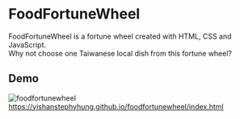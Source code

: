# FoodFortuneWheel
FoodFortuneWheel is a fortune wheel created with HTML, CSS and JavaScript.<br>
Why not choose one Taiwanese local dish from this fortune wheel?

## Demo
![foodfortunewheel](https://github.com/YiShanStephyHung/foodfortunewheel/assets/77147294/6a957268-8c6d-4f80-a0e5-5f3d46f5fe72) <br>
https://yishanstephyhung.github.io/foodfortunewheel/index.html

